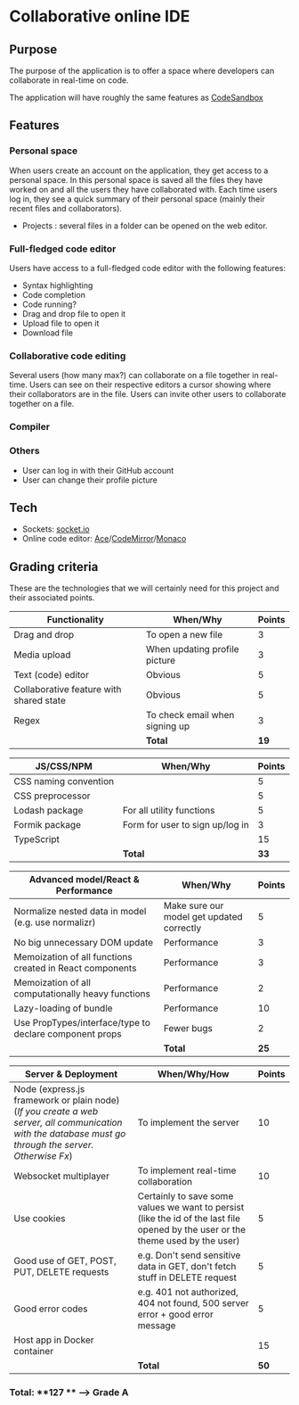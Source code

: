 # Collaborative online IDE

## Purpose

The purpose of the application is to offer a space where developers can collaborate in real-time on code. 

The application will have roughly the same features as [CodeSandbox](https://codesandbox.io/)

## Features

### Personal space
When users create an account on the application, they get access to a personal space. 
In this personal space is saved all the files they have worked on and all the users they have collaborated with. 
Each time users log in, they see a quick summary of their personal space (mainly their recent files and collaborators). 
- Projects : several files in a folder can be opened on the web editor. 

### Full-fledged code editor
Users have access to a full-fledged code editor with the following features:
- Syntax highlighting
- Code completion
- Code running?
- Drag and drop file to open it
- Upload file to open it
- Download file

### Collaborative code editing
Several users (how many max?) can collaborate on a file together in real-time.
Users can see on their respective editors a cursor showing where their collaborators are in the file. 
Users can invite other users to collaborate together on a file.

### Compiler

### Others
- User can log in with their GitHub account
- User can change their profile picture



## Tech

- Sockets: [socket.io](https://socket.io/)
- Online code editor: [Ace](https://ace.c9.io/)/[CodeMirror](https://codemirror.net/6/)/[Monaco](https://microsoft.github.io/monaco-editor/index.html) 

## Grading criteria

These are the technologies that we will certainly need for this project and their associated points.

| Functionality                           | When/Why                       | Points |
| --------------------------------------- | ------------------------------ | ------ |
| Drag and drop                           | To open a new file             | 3      |
| Media upload                            | When updating profile picture  | 3      |
| Text (code) editor                      | Obvious                        | 5      |
| Collaborative feature with shared state | Obvious                        | 5      |
| Regex                                   | To check email when signing up | 3      |
|                                         | **Total**                      | **19** |



| JS/CSS/NPM            | When/Why                        | Points |
| --------------------- | ------------------------------- | ------ |
| CSS naming convention |                                 | 5      |
| CSS preprocessor      |                                 | 5      |
| Lodash package        | For all utility functions       | 5      |
| Formik package        | Form for user to sign up/log in | 3      |
| TypeScript            |                                 | 15     |
|                       | **Total**                       | **33** |



| Advanced model/React & Performance                       | When/Why                                  | Points |
| -------------------------------------------------------- | ----------------------------------------- | ------ |
| Normalize nested data in model (e.g. use normalizr)      | Make sure our model get updated correctly | 5      |
| No big unnecessary DOM update                            | Performance                               | 3      |
| Memoization of all functions created in React components | Performance                               | 3      |
| Memoization of all computationally heavy functions       | Performance                               | 2      |
| Lazy-loading of bundle                                   | Performance                               | 10     |
| Use PropTypes/interface/type to declare component props  | Fewer bugs                                | 2      |
|                                                          | **Total**                                 | **25** |



| Server & Deployment                                          | When/Why/How                                                 | Points |
| ------------------------------------------------------------ | ------------------------------------------------------------ | ------ |
| Node (express.js framework or plain node) (*If you create a web server, all communication with the database must go through the server. Otherwise Fx*) | To implement the server                                      | 10     |
| Websocket multiplayer                                        | To implement real-time collaboration                         | 10     |
| Use cookies                                                  | Certainly to save some values we want to persist (like the id of the last file opened by the user or the theme used by the user) | 5      |
| Good use of GET, POST, PUT, DELETE requests                  | e.g. Don't send sensitive data in GET, don't fetch stuff in DELETE request | 5      |
| Good error codes                                             | e.g. 401 not authorized, 404 not found, 500 server error + good error message | 5      |
| Host app in Docker container                                 |                                                              | 15     |
|                                                              | **Total**                                                    | **50** |

### **Total**: **127 ** --> Grade A

